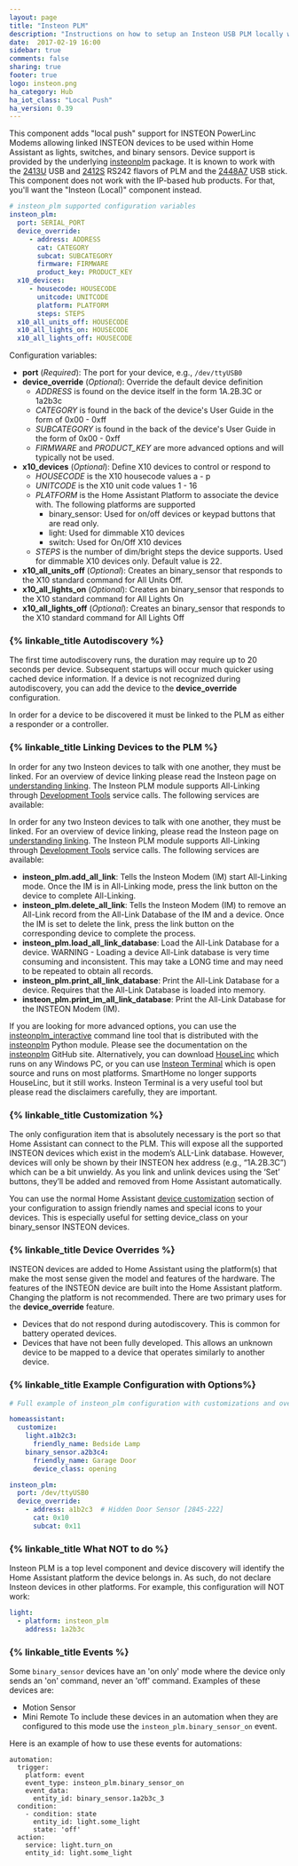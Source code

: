 ```yaml
---
layout: page
title: "Insteon PLM"
description: "Instructions on how to setup an Insteon USB PLM locally within Home Assistant."
date:  2017-02-19 16:00
sidebar: true
comments: false
sharing: true
footer: true
logo: insteon.png
ha_category: Hub
ha_iot_class: "Local Push"
ha_version: 0.39
---
```


This component adds "local push" support for INSTEON PowerLinc Modems allowing
linked INSTEON devices to be used within Home Assistant as lights, switches,
and binary sensors.  Device support is provided by the underlying [insteonplm]
package.  It is known to work with the [2413U] USB and [2412S] RS242 flavors
of PLM and the [2448A7] USB stick.  This component does not work with the 
IP-based hub products.  For that, you'll want the "Insteon (Local)" component 
instead.

[insteonplm]: https://github.com/nugget/python-insteonplm
[2413U]: https://www.insteon.com/powerlinc-modem-usb
[2412S]: https://www.insteon.com/powerlinc-modem-serial
[2448A7]: https://www.smarthome.com/insteon-2448a7-portable-usb-adapter.html


```yaml
# insteon_plm supported configuration variables
insteon_plm:
  port: SERIAL_PORT
  device_override:
     - address: ADDRESS
       cat: CATEGORY
       subcat: SUBCATEGORY
       firmware: FIRMWARE
       product_key: PRODUCT_KEY
  x10_devices:
     - housecode: HOUSECODE
       unitcode: UNITCODE
       platform: PLATFORM
       steps: STEPS
  x10_all_units_off: HOUSECODE
  x10_all_lights_on: HOUSECODE
  x10_all_lights_off: HOUSECODE
```
Configuration variables:
- **port** (*Required*): The port for your device, e.g., `/dev/ttyUSB0`
- **device_override** (*Optional*): Override the default device definition
  - *ADDRESS* is found on the device itself in the form 1A.2B.3C or 1a2b3c
  - *CATEGORY* is found in the back of the device's User Guide in the form of
    0x00 - 0xff
  - *SUBCATEGORY* is found in the back of the device's User Guide in the form 
    of 0x00 - 0xff
  - *FIRMWARE* and *PRODUCT_KEY* are more advanced options and will typically 
    not be used.
- **x10_devices** (*Optional*): Define X10 devices to control or respond to
  - *HOUSECODE* is the X10 housecode values a - p
  - *UNITCODE* is the X10 unit code values 1 - 16
  - *PLATFORM* is the Home Assistant Platform to associate the device with. 
    The following platforms are supported
    - binary_sensor: Used for on/off devices or keypad buttons that are read only.
    - light: Used for dimmable X10 devices
    - switch: Used for On/Off X10 devices
  - *STEPS* is the number of dim/bright steps the device supports. Used for
    dimmable X10 devices only. Default value is 22.
- **x10_all_units_off** (*Optional*): Creates an binary_sensor that responds
  to the X10 standard command for All Units Off.
- **x10_all_lights_on** (*Optional*):  Creates an binary_sensor that responds
  to the X10 standard command for All Lights On
- **x10_all_lights_off** (*Optional*): Creates an binary_sensor that responds
  to the X10 standard command for All Lights Off

### {% linkable_title Autodiscovery %}

The first time autodiscovery runs, the duration may require up to 20 seconds 
per device. Subsequent startups will occur much quicker using cached device
information. If a device is not recognized during autodiscovery, you can add
the device to the **device_override** configuration. 

In order for a device to be discovered it must be linked to the PLM as either
a responder or a controller. 

### {% linkable_title Linking Devices to the PLM %}

In order for any two Insteon devices to talk with one another, they must be 
linked. For an overview of device linking please read the Insteon page on
[understanding linking]. The Insteon PLM module supports All-Linking through 
[Development Tools] service calls. The following services are available:

In order for any two Insteon devices to talk with one another, they must be 
linked. For an overview of device linking, please read the Insteon page on
[understanding linking]. The Insteon PLM module supports All-Linking through 
[Development Tools] service calls. The following services are available:
- **insteon_plm.add_all_link**: Tells the Insteon Modem (IM) start All-Linking 
mode. Once the IM is in All-Linking mode, press the link button on the device 
to complete All-Linking.
- **insteon_plm.delete_all_link**: Tells the Insteon Modem (IM) to remove an 
All-Link record from the All-Link Database of the IM and a device. Once the IM 
is set to delete the link, press the link button on the corresponding device 
to complete the process.
- **insteon_plm.load_all_link_database**: Load the All-Link Database for a 
device. WARNING - Loading a device All-Link database is very time consuming 
and inconsistent. This may take a LONG time and may need to be repeated to 
obtain all records.
- **insteon_plm.print_all_link_database**: Print the All-Link Database for a 
device. Requires that the All-Link Database is loaded into memory.
- **insteon_plm.print_im_all_link_database**: Print the All-Link Database for 
the INSTEON Modem (IM).

If you are looking for more advanced options, you can use the 
[insteonplm_interactive] command line tool that is distributed with the 
[insteonplm] Python module. Please see the documentation on the [insteonplm] 
GitHub site. Alternatively, you can download [HouseLinc] which runs on any 
Windows PC, or you can use [Insteon Terminal] which is open source and runs 
on most platforms. SmartHome no longer supports HouseLinc, but it still 
works. Insteon Terminal is a very useful tool but please read the disclaimers 
carefully, they are important.

[understanding linking]: http://www.insteon.com/support-knowledgebase/2015/1/28/understanding-linking
[Development Tools]: https://www.home-assistant.io/docs/tools/dev-tools/
[HouseLinc]: https://www.smarthome.com/houselinc.html
[Insteon Terminal]: https://github.com/pfrommerd/insteon-terminal
[insteonplm_interactive]: https://github.com/nugget/python-insteonplm#command-line-interface

### {% linkable_title Customization %} 

The only configuration item that is absolutely necessary is the port so that 
Home Assistant can connect to the PLM. This will expose all the supported 
INSTEON devices which exist in the modem’s ALL-Link database. However, devices 
will only be shown by their INSTEON hex address (e.g., “1A.2B.3C”) which can 
be a bit unwieldy. As you link and unlink devices using the ‘Set’ buttons, 
they’ll be added and removed from Home Assistant automatically.

You can use the normal Home Assistant [device customization] section of your
configuration to assign friendly names and special icons to your devices.  This
is especially useful for setting device_class on your binary_sensor INSTEON
devices.

[device customization]: /getting-started/customizing-devices/

### {% linkable_title Device Overrides %} 

INSTEON devices are added to Home Assistant using the platform(s) that make the
most sense given the model and features of the hardware. The features of the 
INSTEON device are built into the Home Assistant platform. Changing the 
platform is not recommended. There are two primary uses for the 
**device_override** feature.
- Devices that do not respond during autodiscovery. This is common for battery
  operated devices.
- Devices that have not been fully developed. This allows an unknown device to
  be mapped to a device that operates similarly to another device.

### {% linkable_title Example Configuration with Options%} 

```yaml
# Full example of insteon_plm configuration with customizations and overrides

homeassistant:
  customize:
    light.a1b2c3:
      friendly_name: Bedside Lamp
    binary_sensor.a2b3c4:
      friendly_name: Garage Door
      device_class: opening

insteon_plm:
  port: /dev/ttyUSB0
  device_override:
    - address: a1b2c3  # Hidden Door Sensor [2845-222]
      cat: 0x10
      subcat: 0x11     
```

### {% linkable_title What NOT to do %}

Insteon PLM is a top level component and device discovery will identify 
the Home Assistant platform the device belongs in. As such, do not 
declare Insteon devices in other platforms. For example, this configuration
will NOT work:

```yaml
light:
  - platform: insteon_plm
    address: 1a2b3c
```

### {% linkable_title Events %}

Some `binary_sensor` devices have an 'on only' mode where the device only
sends an 'on' command, never an 'off' command. Examples of these devices are:
- Motion Sensor
- Mini Remote
To include these devices in an automation when they are configured to this mode
use the `insteon_plm.binary_sensor_on` event. 

Here is an example of how to use these events for automations:

```
automation:
  trigger:
    platform: event
    event_type: insteon_plm.binary_sensor_on
    event_data:
      entity_id: binary_sensor.1a2b3c_3
  condition:
    - condition: state
      entity_id: light.some_light
      state: 'off'
  action:
    service: light.turn_on
    entity_id: light.some_light

```
